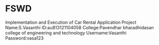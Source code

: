 # FSWD
Implementation and Execution of Car Rental Application Project
Name:S.Vasanthi
ID:au813121104058
College:Pavendhar bharadhidasan college of engineering and technology
Username:Vasanthi
Password:vasa123
